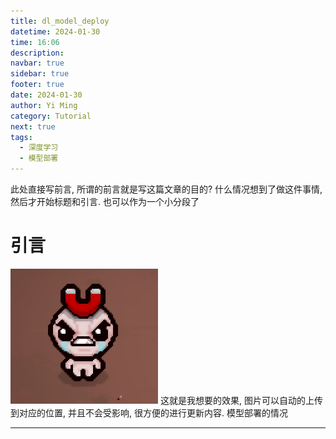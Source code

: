 ```yaml
---
title: dl_model_deploy
datetime: 2024-01-30
time: 16:06
description: 
navbar: true
sidebar: true
footer: true
date: 2024-01-30
author: Yi Ming
category: Tutorial
next: true
tags:
  - 深度学习
  - 模型部署
---
```


此处直接写前言, 所谓的前言就是写这篇文章的目的?
什么情况想到了做这件事情, 然后才开始标题和引言. 也可以作为一个小分段了
# 引言

![](pic/iShot_2024-01-26_13.41.29.png)
这就是我想要的效果, 图片可以自动的上传到对应的位置, 并且不会受影响, 很方便的进行更新内容.
模型部署的情况

--- 